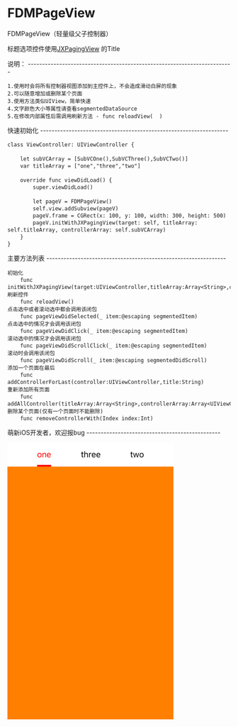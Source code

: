 # FDMPageView  
    
FDMPageView（轻量级父子控制器）
    
标题选项控件使用[JXPagingView](https://github.com/pujiaxin33/JXPagingView) 的Title
    
   
说明：  ------------------------------------------------------------------------
    
    1.使用时会将所有控制器视图添加到主控件上，不会造成滑动白屏的现象    
    2.可以随意增加或删除某个页面    
    3.使用方法类似UIView，简单快速   
    4.文字颜色大小等属性请查看segmentedDataSource   
    5.在修改内部属性后需调用刷新方法 - func reloadView(  )  
     
快速初始化   ------------------------------------------------------------------
  
    class ViewController: UIViewController {  
  
        let subVCArray = [SubVCOne(),SubVCThree(),SubVCTwo()]  
        var titleArray = ["one","three","two"]  
  
        override func viewDidLoad() {  
            super.viewDidLoad()    
  
            let pageV = FDMPageView()  
            self.view.addSubview(pageV)    
            pageV.frame = CGRect(x: 100, y: 100, width: 300, height: 500)  
            pageV.initWithJXPagingView(target: self, titleArray: self.titleArray, controllerArray: self.subVCArray)  
        }  
    }  
      
主要方法列表   ---------------------------------------------------------------
    
    初始化  
        func initWithJXPagingView(target:UIViewController,titleArray:Array<String>,controllerArray:Array<UIViewController>)  
    刷新控件  
        func reloadView()  
    点击选中或者滚动选中都会调用该闭包  
        func pageViewDidSelected(_ item:@escaping segmentedItem)  
    点击选中的情况才会调用该闭包  
        func pageViewDidClick(_ item:@escaping segmentedItem)  
    滚动选中的情况才会调用该闭包  
        func pageViewDidScrollClick(_ item:@escaping segmentedItem)  
    滚动时会调用该闭包  
        func pageViewDidScroll(_ item:@escaping segmentedDidScroll)  
    添加一个页面在最后  
        func addControllerForLast(controller:UIViewController,title:String)  
    重新添加所有页面  
        func addAllController(titleArray:Array<String>,controllerArray:Array<UIViewController>)  
    删除某个页面(仅有一个页面时不能删除)  
        func removeControllerWith(Index index:Int)  
   
   
萌新iOS开发者，欢迎报bug  -----------------------------------------------  
  
<img src="https://github.com/trembleCat/FDMPageView/blob/master/LOOKME.jpg" width="375" alt="截图"/>  

